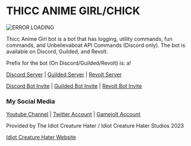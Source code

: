 # THICC ANIME GIRL/CHICK

![ERROR LOADING](https://avatars.githubusercontent.com/u/123834579?v=4)

Thicc Anime Girl bot is a bot that has logging, utility commands, fun commands, and Unbelievaboat API Commands (Discord only). The bot is available on Discord, Guilded, and Revolt.

Prefix for the bot (On Discord/Guilded/Revolt) is: a!

[Discord Server](https://discord.gg/JVUAc42jwZ) | [Guilded Server](https://www.guilded.gg/i/E6gLymj2) | [Revolt Server](https://rvlt.gg/NJmEshzt)

[Discord Bot Invite](https://discord.com/oauth2/authorize?client_id=1064036364263358545&permissions=0&scope=bot%20applications.commands) | [Guilded Bot Invite](https://www.guilded.gg/b/45d1abbb-ff97-484c-bc77-28f323c60c6f) | [Revolt Bot Invite](https://app.revolt.chat/bot/01GT7HY7GTQMS8766SZ2S2P2QJ)

### My Social Media

[Youtube Channel](https://www.youtube.com/channel/UCl9UFkRPIH7Aeov-GTPbJ0w) | [Twitter Account](https://twitter.com/ThiccAnimeGirll) | [Gamejolt Account](https://gamejolt.com/@ThiccAnimeGirl)

Provided by The Idiot Creature Hater / Idiot Creature Hater Studios 2023

[Idiot Creature Hater Website](https://idiotcreaturehater.glitch.me)